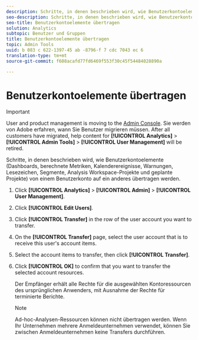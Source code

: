 ```yaml
---
description: Schritte, in denen beschrieben wird, wie Benutzerkontoelemente (Dashboards, berechnete Metriken, Kalenderereignisse, Warnungen, Lesezeichen, Segmente, Analysis Workspace-Projekte und geplante Projekte) von einem Benutzerkonto auf ein anderes übertragen werden.
seo-description: Schritte, in denen beschrieben wird, wie Benutzerkontoelemente (Dashboards, berechnete Metriken, Kalenderereignisse, Warnungen, Lesezeichen, Segmente, Analysis Workspace-Projekte und geplante Projekte) von einem Benutzerkonto auf ein anderes übertragen werden.
seo-title: Benutzerkontoelemente übertragen
solution: Analytics
subtopic: Benutzer und Gruppen
title: Benutzerkontoelemente übertragen
topic: Admin Tools
uuid: b 083 c 622-1397-45 ab -8796-f 7 cdc 7043 ec 6
translation-type: tm+mt
source-git-commit: f608acafd77fd6469f553f30c45f54484028890a

---
```



# Benutzerkontoelemente übertragen

>[!IMPORTANT]
>
>User and product management is moving to the [Admin Console](https://helpx.adobe.com/enterprise/using/admin-console.html). Sie werden von Adobe erfahren, wann Sie Benutzer migrieren müssen. After all customers have migrated, help content for **[!UICONTROL Analytics]** &gt; **[!UICONTROL Admin Tools]** &gt; **[!UICONTROL User Management]** will be retired.

Schritte, in denen beschrieben wird, wie Benutzerkontoelemente (Dashboards, berechnete Metriken, Kalenderereignisse, Warnungen, Lesezeichen, Segmente, Analysis Workspace-Projekte und geplante Projekte) von einem Benutzerkonto auf ein anderes übertragen werden.

1. Click **[!UICONTROL Analytics]** &gt; **[!UICONTROL Admin]** &gt; **[!UICONTROL User Management]**.
1. Click **[!UICONTROL Edit Users]**.
1. Click **[!UICONTROL Transfer]** in the row of the user account you want to transfer.
1. On the **[!UICONTROL Transfer]** page, select the user account that is to receive this user's account items.
1. Select the account items to transfer, then click **[!UICONTROL Transfer]**.
1. Click **[!UICONTROL OK]** to confirm that you want to transfer the selected account resources.

   Der Empfänger erhält alle Rechte für die ausgewählten Kontoressourcen des ursprünglichen Anwenders, mit Ausnahme der Rechte für terminierte Berichte.

   >[!NOTE]
   >
   >Ad-hoc-Analysen-Ressourcen können nicht übertragen werden. Wenn Ihr Unternehmen mehrere Anmeldeunternehmen verwendet, können Sie zwischen Anmeldeunternehmen keine Transfers durchführen.

